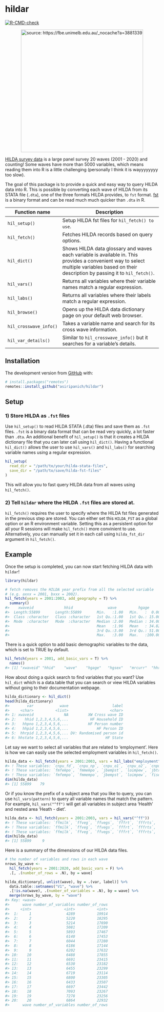 
<!-- README.md is generated from README.Rmd. Please edit that file -->

# hildar

<!-- badges: start -->

[![R-CMD-check](https://github.com/asiripanich/hildar/workflows/R-CMD-check/badge.svg)](https://github.com/asiripanich/hildar/actions)

<!-- badges: end -->
<p align="center">
<img src="https://fbe.unimelb.edu.au/_nocache?a=3881339" title="source: https://fbe.unimelb.edu.au/_nocache?a=3881339" width="400"/>
</p>

[HILDA survey data](https://melbourneinstitute.unimelb.edu.au/hilda) is
a large panel survey 20 waves (2001 - 2020) and counting! Some waves
have more than 5000 variables, which means reading them into R is a
little challenging (personally I think it is wayyyyyyyy too slow).

The goal of this package is to provide a quick and easy way to query
HILDA data into R. This is possible by converting each wave of HILDA
from its STATA file (`.dta`), one of the three formats HILDA provides,
to `fst` format. [fst](https://github.com/fstpackage/fst) is a binary
format and can be read much much quicker than `.dta` in R.

| Function name          | Description                                                                                                                                                                               |
|------------------------|-------------------------------------------------------------------------------------------------------------------------------------------------------------------------------------------|
| `hil_setup()`          | Setup HILDA fst files for `hil_fetch() to use`.                                                                                                                                           |
| `hil_fetch()`          | Fetches HILDA records based on query options.                                                                                                                                             |
| `hil_dict()`           | Shows HILDA data glossary and waves each variable is available in. This provides a convenient way to select multiple variables based on their description by passing it to `hil_fetch()`. |
| `hil_vars()`           | Returns all variables where their variable names match a regular expression.                                                                                                              |
| `hil_labs()`           | Returns all variables where their labels match a regular expression.                                                                                                                      |
| `hil_browse()`         | Opens up the HILDA data dictionary page on your default web browser.                                                                                                                      |
| `hil_crosswave_info()` | Takes a variable name and search for its cross wave information.                                                                                                                          |
| `hil_var_details()`    | Similar to `hil_crosswave_info()` but it searches for a variable’s details.                                                                                                               |

## Installation

The development version from [GitHub](https://github.com/) with:

``` r
# install.packages("remotes")
remotes::install_github("asiripanich/hildar")
```

## Setup

### 1) Store HILDA as `.fst` files

Use `hil_setup()` to read HILDA STATA (.dta) files and save them as
`.fst` files. `.fst` is a binary data format that can be read very
quickly, a lot faster than `.dta`. An additional benefit of
`hil_setup()` is that it creates a HILDA dictionary file that you can
later call using `hil_dict()`. Having a functional `hil_dict()` allows
the user to use `hil_vars()` and `hil_labs()` for searching variable
names using a regular expression.

``` r
hil_setup(
  read_dir = "/path/to/your/hilda-stata-files", 
  save_dir = "/path/to/save/hilda-fst-files"
)
```

This will allow you to fast query HILDA data from all waves using
`hil_fetch()`.

### 2) Tell `hildar` where the HILDA `.fst` files are stored at.

`hil_fetch()` requires the user to specify where the HILDA fst files
generated in the previous step are stored. You can either set this
`HILDA_FST` as a global option or an R environment variable. Setting
this as a persistent option for all your R sessions will make
`hil_fetch()` more convinient to use. Alternatively, you can manually
set it in each call using `hilda_fst_dir` argument in `hil_fetch()`.

## Example

Once the setup is completed, you can now start fetching HILDA data with
`hildar`!

``` r
library(hildar)

# fetch removes the HILDA year prefix from all the selected variable
# (e.g. axxx = 2001, bxxx = 2002).
hil_fetch(years = 2001:2003, add_geography = T) %>%
  summary()
#>    xwaveid              hhid                wave          hgage           hgsex              mrcurr             hhrih              hhsgcc              hhwth             hhwtrp       
#>  Length:55899       Length:55899       Min.   :1.00   Min.   :  0.00   Length:55899       Length:55899       Length:55899       Length:55899       Min.   :    0.0   Min.   :  -10.0  
#>  Class :character   Class :character   1st Qu.:1.00   1st Qu.: 15.00   Class :character   Class :character   Class :character   Class :character   1st Qu.:  732.7   1st Qu.:  -10.0  
#>  Mode  :character   Mode  :character   Median :2.00   Median : 34.00   Mode  :character   Mode  :character   Mode  :character   Mode  :character   Median :  909.4   Median :  821.9  
#>                                        Mean   :1.96   Mean   : 34.82                                                                               Mean   : 1021.9   Mean   :  809.4  
#>                                        3rd Qu.:3.00   3rd Qu.: 51.00                                                                               3rd Qu.: 1148.8   3rd Qu.: 1122.0  
#>                                        Max.   :3.00   Max.   :100.00                                                                               Max.   :14094.0   Max.   :16000.0
```

There is a quick option to add basic demographic variables to the data,
which is set to TRUE by default.

``` r
hil_fetch(years = 2001, add_basic_vars = T) %>%
  names()
#> [1] "xwaveid" "hhid"    "wave"    "hgage"   "hgsex"   "mrcurr"  "hhrih"   "hhwth"   "hhwtrp"
```

How about doing a quick search to find variables that you want? Use
`hil_dict` which is a data.table that you can search or view HILDA
variables without going to their documentation webpage.

``` r
hilda_dictionary <- hil_dict()
head(hilda_dictionary)
#>        var            wave                    label
#>     <char>          <list>                   <char>
#> 1: xwaveid              NA         XW Cross wave ID
#> 2:    hhid 1,2,3,4,5,6,...          HF Household ID
#> 3:   hhpno 1,2,3,4,5,6,...         HF Person number
#> 4:   hhpid 1,2,3,4,5,6,...             HF Person ID
#> 5:  hhrpid 1,2,3,4,5,6,... DV: Randomised person id
#> 6: hhstate 1,2,3,4,5,6,...                 HF State
```

Let say we want to select all variables that are related to
‘employment’. Here is how we can easily use the selected employment
variables in `hil_fetch()`.

``` r
hilda_data <- hil_fetch(years = 2001:2003, vars = hil_labs("employment"))
#> ! These variables: `cnpu_fd`, `cnpu_np`, `cnpu_o1`, `cnpu_o2`, `cnpu_na`, `cnph_o1`, `cnph_o2`, `cnpc_ps`, `cnpc_fd`, `cnpc_o1`, `cnpc_o2`, `cnsu_ps`, `cnsu_fd`, `cnsu_kp`, `cnsu_np`, `cnsu_o1`, `cnsu_o2`, `cnsu_na`, `cnsh_bs`, `cnsh_ru`, `cnsh_re`, `cnsh_ps`, `cnsh_fd`, `cnsh_kp`, `cnsh_o1`, `cnsh_o2`, `cnsc_bs`, `cnsc_ru`, `cnsc_ps`, `cnsc_fd`, `cnsc_kp`, `cnsc_o1`, `cnsc_o2`, `chkb12`, `pjothru`, `pjothra`, `pjotcnt`, `fmfempn`, `fmmempn`, `lshremp`, `lsmnemp`, `lsmncom`, `fisemr`, `lsemp`, `lscom`, `jbtremp`, `ujtros`, `ncesop`, `rcesop`, `rtgwage`, `cnsh_au`, `hepuwrk`, `herjob`, `herhour`, `hechjob`, `hetowrk`, `heonas`, `hespeq`, `heothed`, `nsu1_fd`, `nsu1_o1`, `nsu1_o2`, `nsu1_na`, `nsu1_np`, `nsu2_fd`, `nsu2_o1`, `nsu2_o2`, `nsu2_na`, `nsu2_np`, `nsu3_fd`, `nsu3_o1`, `nsu3_o2`, `nsu3_na`, `nsu3_np`, `nsu4_fd`, `nsu4_o1`, `nsu4_o2`, `nsu4_na`, `nsu4_np`, `nsu5_fd`, `nsu5_o1`, `nsu5_o2`, `nsu5_na`, `nsu5_np`, `nsu6_fd`, `nsu6_o1`, `nsu6_o2`, `nsu6_na`, `nsu6_np`, `nsh1_ps`, `nsh2_ps`, `nsh3_ps`, `nsh4_ps`, `nsh5_ps`, `nsh6_ps`, `nsh1_fd`, `nsh2_fd`, `nsh3_fd`, `nsh4_fd`, `nsh5_fd`, … don't exist in '/Users/amarin/OneDrive - UNSW/data/HIlDA20-fst/Combined_a200u.fst'.
#> ! These variables: `fmfempo`, `fmmempo`, `jbempst`, `loimpew`, `jbtremp`, `ujtros`, `ncesop`, `rcesop`, `rtgwage`, `cnsh_au`, `hepuwrk`, `herjob`, `herhour`, `hechjob`, `hetowrk`, `heonas`, `hespeq`, `heothed`, `nsu1_fd`, `nsu1_o1`, `nsu1_o2`, `nsu1_na`, `nsu1_np`, `nsu2_fd`, `nsu2_o1`, `nsu2_o2`, `nsu2_na`, `nsu2_np`, `nsu3_fd`, `nsu3_o1`, `nsu3_o2`, `nsu3_na`, `nsu3_np`, `nsu4_fd`, `nsu4_o1`, `nsu4_o2`, `nsu4_na`, `nsu4_np`, `nsu5_fd`, `nsu5_o1`, `nsu5_o2`, `nsu5_na`, `nsu5_np`, `nsu6_fd`, `nsu6_o1`, `nsu6_o2`, `nsu6_na`, `nsu6_np`, `nsh1_ps`, `nsh2_ps`, `nsh3_ps`, `nsh4_ps`, `nsh5_ps`, `nsh6_ps`, `nsh1_fd`, `nsh2_fd`, `nsh3_fd`, `nsh4_fd`, `nsh5_fd`, `nsh6_fd`, `nsh1_o1`, `nsh2_o1`, `nsh3_o1`, `nsh4_o1`, `nsh5_o1`, `nsh6_o1`, `nsh1_o2`, `nsh2_o2`, `nsh3_o2`, `nsh4_o2`, `nsh5_o2`, `nsh6_o2`, `npu1_o1`, `npu1_o2`, `npu1_na`, `npu1_np`, `npu2_o1`, `npu2_o2`, `npu2_na`, `npu2_np`, `npu3_o1`, `npu3_o2`, `npu3_na`, `npu3_np`, `npu4_o1`, `npu4_o2`, `npu4_na`, `npu4_np`, `npu5_o1`, `npu5_o2`, `npu5_na`, `npu5_np`, `npu6_o1`, `npu6_o2`, `npu6_na`, `npu6_np`, `nph1_fd`, `nph2_fd`, `nph3_fd`, `nph4_fd`, … don't exist in '/Users/amarin/OneDrive - UNSW/data/HIlDA20-fst/Combined_b200u.fst'.
#> ! These variables: `fmfempo`, `fmmempo`, `jbempst`, `loimpew`, `fisemr`, `cnsh_au`, `hepuwrk`, `herjob`, `herhour`, `hechjob`, `hetowrk`, `heonas`, `hespeq`, `heothed`, `nsu1_fd`, `nsu1_o1`, `nsu1_o2`, `nsu1_na`, `nsu1_np`, `nsu2_fd`, `nsu2_o1`, `nsu2_o2`, `nsu2_na`, `nsu2_np`, `nsu3_fd`, `nsu3_o1`, `nsu3_o2`, `nsu3_na`, `nsu3_np`, `nsu4_fd`, `nsu4_o1`, `nsu4_o2`, `nsu4_na`, `nsu4_np`, `nsu5_fd`, `nsu5_o1`, `nsu5_o2`, `nsu5_na`, `nsu5_np`, `nsu6_fd`, `nsu6_o1`, `nsu6_o2`, `nsu6_na`, `nsu6_np`, `nsh1_ps`, `nsh2_ps`, `nsh3_ps`, `nsh4_ps`, `nsh5_ps`, `nsh6_ps`, `nsh1_fd`, `nsh2_fd`, `nsh3_fd`, `nsh4_fd`, `nsh5_fd`, `nsh6_fd`, `nsh1_o1`, `nsh2_o1`, `nsh3_o1`, `nsh4_o1`, `nsh5_o1`, `nsh6_o1`, `nsh1_o2`, `nsh2_o2`, `nsh3_o2`, `nsh4_o2`, `nsh5_o2`, `nsh6_o2`, `npu1_o1`, `npu1_o2`, `npu1_na`, `npu1_np`, `npu2_o1`, `npu2_o2`, `npu2_na`, `npu2_np`, `npu3_o1`, `npu3_o2`, `npu3_na`, `npu3_np`, `npu4_o1`, `npu4_o2`, `npu4_na`, `npu4_np`, `npu5_o1`, `npu5_o2`, `npu5_na`, `npu5_np`, `npu6_o1`, `npu6_o2`, `npu6_na`, `npu6_np`, `nph1_fd`, `nph2_fd`, `nph3_fd`, `nph4_fd`, `nph5_fd`, `nph6_fd`, `nph1_o1`, `nph2_o1`, … don't exist in '/Users/amarin/OneDrive - UNSW/data/HIlDA20-fst/Combined_c200u.fst'.
dim(hilda_data)
#> [1] 55899    79
```

Or if you know the prefix of a subject area that you like to query, you
can use `hil_vars(pattern)` to query all variable names that match the
pattern. For example, `hil_vars("^ff")` will get all variables in
subject area ‘Health’ and nested area ‘Heath - diet’.

``` r
hilda_data <- hil_fetch(years = 2001:2003, vars = hil_vars("^ff"))
#> ! These variables: `ffmilk`, `ffveg`, `ffvegs`, `fffrt`, `fffrts`, `ffbf`, `ffsalt`, `ffbrfr`, `fflunr`, `ffdinr`, `ffcdiet`, `ffdietf`, `ffsrw`, `ffscw`, `ffleg`, `ffcake`, `ffpasta`, `ffsnack`, `ffcerl`, `ffconf`, `ffbread`, `ffspud`, `ffrmeat`, `ffprocm`, `ffpoult`, and `fffish` don't exist in '/Users/amarin/OneDrive - UNSW/data/HIlDA20-fst/Combined_a200u.fst'.
#> ! These variables: `ffmilk`, `ffveg`, `ffvegs`, `fffrt`, `fffrts`, `ffbf`, `ffsalt`, `ffbrfr`, `fflunr`, `ffdinr`, `ffcdiet`, `ffdietf`, `ffsrw`, `ffscw`, `ffleg`, `ffcake`, `ffpasta`, `ffsnack`, `ffcerl`, `ffconf`, `ffbread`, `ffspud`, `ffrmeat`, `ffprocm`, `ffpoult`, and `fffish` don't exist in '/Users/amarin/OneDrive - UNSW/data/HIlDA20-fst/Combined_b200u.fst'.
#> ! These variables: `ffmilk`, `ffveg`, `ffvegs`, `fffrt`, `fffrts`, `ffbf`, `ffsalt`, `ffbrfr`, `fflunr`, `ffdinr`, `ffcdiet`, `ffdietf`, `ffsrw`, `ffscw`, `ffleg`, `ffcake`, `ffpasta`, `ffsnack`, `ffcerl`, `ffconf`, `ffbread`, `ffspud`, `ffrmeat`, `ffprocm`, `ffpoult`, and `fffish` don't exist in '/Users/amarin/OneDrive - UNSW/data/HIlDA20-fst/Combined_c200u.fst'.
dim(hilda_data)
#> [1] 55899     9
```

Here is a summary of the dimensions of our HILDA data files.

``` r
# the number of variables and rows in each wave
nrows_by_wave <-
  hil_fetch(years = 2001:2020, add_basic_vars = F) %>%
  .[, .(number_of_rows = .N), by = wave]

hilda_dictionary[, unlist(wave), by = .(var, label)] %>%
  data.table::setnames("V1", "wave") %>%
  .[!is.na(wave), .(number_of_variables = .N), by = wave] %>%
  merge(nrows_by_wave, by = "wave")
#> Key: <wave>
#>      wave number_of_variables number_of_rows
#>     <int>               <int>          <int>
#>  1:     1                4289          19914
#>  2:     2                5220          18295
#>  3:     3                5214          17690
#>  4:     4                5081          17209
#>  5:     5                5893          17467
#>  6:     6                6140          17453
#>  7:     7                6044          17280
#>  8:     8                6186          17144
#>  9:     9                6202          17632
#> 10:    10                6488          17855
#> 11:    11                6691          23415
#> 12:    12                6530          23182
#> 13:    13                6455          23299
#> 14:    14                6719          23114
#> 15:    15                6800          23305
#> 16:    16                6433          23507
#> 17:    17                6697          23442
#> 18:    18                7093          23267
#> 19:    19                7278          23256
#> 20:    20                6864          22932
#>      wave number_of_variables number_of_rows
```
